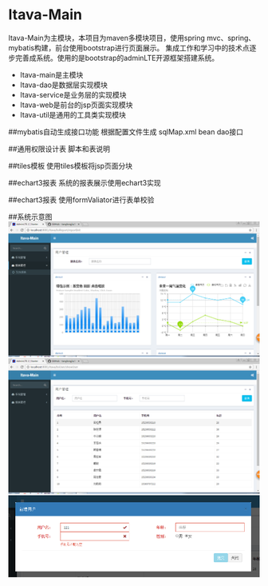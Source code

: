 # Itava-Main
Itava-Main为主模块，本项目为maven多模块项目，使用spring mvc、spring、mybatis构建，前台使用bootstrap进行页面展示。
集成工作和学习中的技术点逐步完善成系统。使用的是bootstrap的adminLTE开源框架搭建系统。

* Itava-main是主模块
* Itava-dao是数据层实现模块
* Itava-service是业务层的实现模块
* Itava-web是前台的jsp页面实现模块
* Itava-util是通用的工具类实现模块

##mybatis自动生成接口功能
根据配置文件生成 sqlMap.xml bean dao接口

##通用权限设计表
脚本和表说明

##tiles模板
使用tiles模板将jsp页面分块

##echart3报表
系统的报表展示使用echart3实现

##echart3报表
使用formValiator进行表单校验

##系统示意图
![用户示例](https://github.com/tanglongjia/Itava-Main/blob/master/Itava-web/1.png)
![报表示例](https://github.com/tanglongjia/Itava-Main/blob/master/Itava-web/2.png)
![表单校验](https://github.com/tanglongjia/Itava-Main/blob/master/Itava-web/3.png)